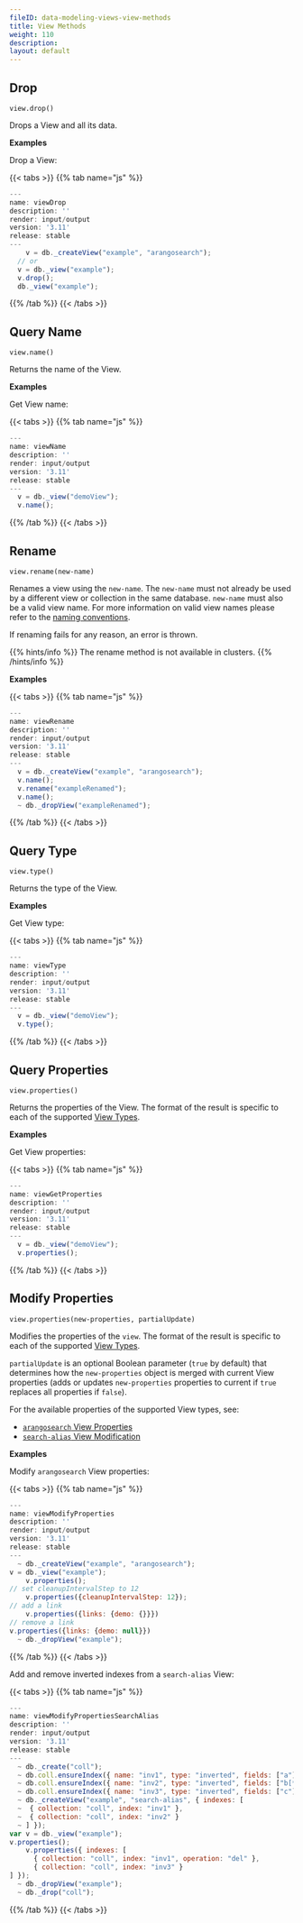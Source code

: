 ```yaml
---
fileID: data-modeling-views-view-methods
title: View Methods
weight: 110
description: 
layout: default
---
```

## Drop

`view.drop()`

Drops a View and all its data.

**Examples**

Drop a View:


 {{< tabs >}}
{{% tab name="js" %}}
```js
---
name: viewDrop
description: ''
render: input/output
version: '3.11'
release: stable
---
    v = db._createView("example", "arangosearch");
  // or
  v = db._view("example");
  v.drop();
  db._view("example");
```
{{% /tab %}}
{{< /tabs >}}
 



## Query Name

`view.name()`

Returns the name of the View.

**Examples**

Get View name:


 {{< tabs >}}
{{% tab name="js" %}}
```js
---
name: viewName
description: ''
render: input/output
version: '3.11'
release: stable
---
  v = db._view("demoView");
  v.name();
```
{{% /tab %}}
{{< /tabs >}}
 



## Rename

`view.rename(new-name)`

Renames a view using the `new-name`. The `new-name` must not already be used by
a different view or collection in the same database. `new-name` must also be a
valid view name. For more information on valid view names please refer to the
[naming conventions](../naming-conventions/).

If renaming fails for any reason, an error is thrown.


{{% hints/info %}}
  The rename method is not available in clusters.
{{% /hints/info %}}

**Examples**


 {{< tabs >}}
{{% tab name="js" %}}
```js
---
name: viewRename
description: ''
render: input/output
version: '3.11'
release: stable
---
  v = db._createView("example", "arangosearch");
  v.name();
  v.rename("exampleRenamed");
  v.name();
  ~ db._dropView("exampleRenamed");
```
{{% /tab %}}
{{< /tabs >}}
 



## Query Type

`view.type()`

Returns the type of the View.

**Examples**

Get View type:


 {{< tabs >}}
{{% tab name="js" %}}
```js
---
name: viewType
description: ''
render: input/output
version: '3.11'
release: stable
---
  v = db._view("demoView");
  v.type();
```
{{% /tab %}}
{{< /tabs >}}
 



## Query Properties

`view.properties()`

Returns the properties of the View. The format of the result is specific to
each of the supported [View Types]().

**Examples**

Get View properties:


 {{< tabs >}}
{{% tab name="js" %}}
```js
---
name: viewGetProperties
description: ''
render: input/output
version: '3.11'
release: stable
---
  v = db._view("demoView");
  v.properties();
```
{{% /tab %}}
{{< /tabs >}}
 



## Modify Properties

`view.properties(new-properties, partialUpdate)`

Modifies the properties of the `view`. The format of the result is specific to
each of the supported [View Types]().

`partialUpdate` is an optional Boolean parameter (`true` by default) that
determines how the `new-properties` object is merged with current View properties
(adds or updates `new-properties` properties to current if `true` replaces all
properties if `false`).

For the available properties of the supported View types, see:
- [`arangosearch` View Properties](../../../indexing/arangosearch/arangosearch-views#view-properties)
- [`search-alias` View Modification](../../../indexing/arangosearch/arangosearch-views-search-alias#view-modification)

**Examples**

Modify `arangosearch` View properties:

    
 {{< tabs >}}
{{% tab name="js" %}}
```js
---
name: viewModifyProperties
description: ''
render: input/output
version: '3.11'
release: stable
---
  ~ db._createView("example", "arangosearch");
v = db._view("example");
    v.properties();
// set cleanupIntervalStep to 12
    v.properties({cleanupIntervalStep: 12});
// add a link
    v.properties({links: {demo: {}}})
// remove a link
v.properties({links: {demo: null}})
  ~ db._dropView("example");
```
{{% /tab %}}
{{< /tabs >}}
 



Add and remove inverted indexes from a `search-alias` View:

    
 {{< tabs >}}
{{% tab name="js" %}}
```js
---
name: viewModifyPropertiesSearchAlias
description: ''
render: input/output
version: '3.11'
release: stable
---
  ~ db._create("coll");
  ~ db.coll.ensureIndex({ name: "inv1", type: "inverted", fields: ["a"] });
  ~ db.coll.ensureIndex({ name: "inv2", type: "inverted", fields: ["b[*]"] });
  ~ db.coll.ensureIndex({ name: "inv3", type: "inverted", fields: ["c"] });
  ~ db._createView("example", "search-alias", { indexes: [
  ~  { collection: "coll", index: "inv1" },
  ~  { collection: "coll", index: "inv2" }
  ~ ] });
var v = db._view("example");
v.properties();
    v.properties({ indexes: [
      { collection: "coll", index: "inv1", operation: "del" },
      { collection: "coll", index: "inv3" }
] });
  ~ db._dropView("example");
  ~ db._drop("coll");
```
{{% /tab %}}
{{< /tabs >}}
 
    
    
